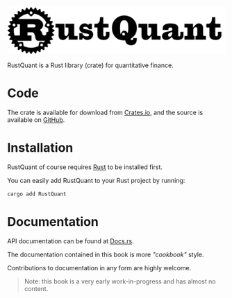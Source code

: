 ![](./assets/logo.png)

RustQuant is a Rust library (crate) for quantitative finance. 

# Code 

The crate is available for download from [Crates.io](https://crates.io/crates/RustQuant), and the source is available on [GitHub](https://github.com/avhz/RustQuant).

# Installation 

RustQuant of course requires [Rust](https://www.rust-lang.org/) to be installed first. 

You can easily add RustQuant to your Rust project by running:

```bash
cargo add RustQuant
```

# Documentation

API documentation can be found at [Docs.rs](https://docs.rs/crate/RustQuant/latest).

The documentation contained in this book is more *"cookbook"* style. 

Contributions to documentation in any form are highly welcome. 

> Note: this book is a very early work-in-progress and has almost no content. 
